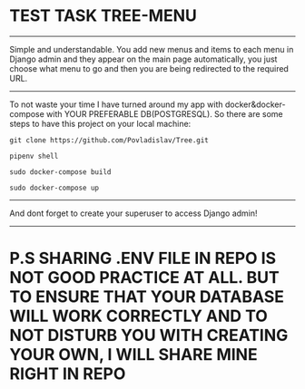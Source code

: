 # TEST TASK TREE-MENU
________
Simple and understandable. You add new menus and items to each menu in Django admin and they appear on the main page automatically, you just choose what menu to go and then you are being redirected to the required URL.
____
To not waste your time I have turned around my app with docker&docker-compose with YOUR PREFERABLE DB(POSTGRESQL). So there are some steps to have this project on your local machine:

```
git clone https://github.com/Povladislav/Tree.git
```
```
pipenv shell
```
```
sudo docker-compose build
```
```
sudo docker-compose up
```
____
And dont forget to create your superuser to access Django admin!
_____
# P.S SHARING .ENV FILE IN REPO IS NOT GOOD PRACTICE AT ALL. BUT TO ENSURE THAT YOUR DATABASE WILL WORK CORRECTLY AND TO NOT DISTURB YOU WITH CREATING YOUR OWN, I WILL SHARE MINE RIGHT IN REPO


